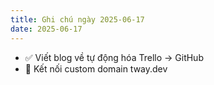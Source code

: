 ```yaml
---
title: Ghi chú ngày 2025-06-17
date: 2025-06-17
---
```


- ✅ Viết blog về tự động hóa Trello → GitHub
- 🚀 Kết nối custom domain tway.dev
